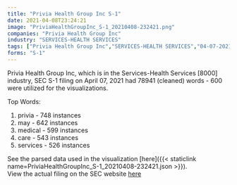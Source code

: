 ```yaml
---
title: "Privia Health Group Inc S-1"
date: 2021-04-08T23:24:21
image: "PriviaHealthGroupInc_S-1_20210408-232421.png"
companies: "Privia Health Group Inc"
industry: "SERVICES-HEALTH SERVICES"
tags: ["Privia Health Group Inc","SERVICES-HEALTH SERVICES","04-07-2021","S-1"]
forms: "S-1"
---
```

Privia Health Group Inc, which is in the Services-Health Services [8000] industry, SEC S-1 filing on April 07, 2021 had 78941 (cleaned) words - 600 were utilized for the visualizations.

Top Words:
1. privia - 748 instances
2. may - 642 instances
3. medical - 599 instances
4. care - 543 instances
5. services - 526 instances


See the parsed data used in the visualization [here]({{< staticlink name=PriviaHealthGroupInc_S-1_20210408-232421.json >}}).  
View the actual filing on the SEC website [here](https://www.sec.gov/Archives/edgar/data/1759655/0001193125-21-108380.txt)